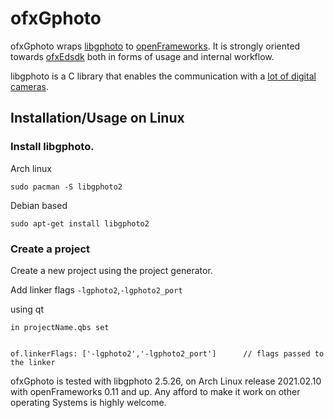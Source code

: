 # ofxGphoto

ofxGphoto wraps [libgphoto](https://github.com/gphoto/libgphoto2) to [openFrameworks](https://openframeworks.cc/). It is strongly oriented towards [ofxEdsdk](https://github.com/kylemcdonald/ofxEdsdk) both in forms of usage and internal workflow.

libgphoto is a C library that enables the communication with a [lot of digital cameras](http://www.gphoto.org/proj/libgphoto2/support.php).

## Installation/Usage on Linux

### Install libgphoto.

Arch linux
```
sudo pacman -S libgphoto2 
``` 

Debian based
```
sudo apt-get install libgphoto2
```

### Create a project

Create a new project using the project generator. 

Add linker flags `-lgphoto2`,`-lgphoto2_port`

using qt
```
in projectName.qbs set


of.linkerFlags: ['-lgphoto2','-lgphoto2_port']      // flags passed to the linker
```

ofxGphoto is tested with libgphoto 2.5.26, on Arch Linux release 2021.02.10 with openFrameworks 0.11 and up. Any afford to make it work on other operating Systems is highly welcome.
